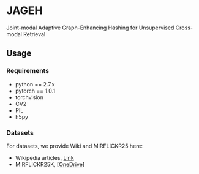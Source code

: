 # JAGEH
Joint-modal Adaptive Graph-Enhancing Hashing for Unsupervised Cross-modal Retrieval

## Usage
### Requirements
- python == 2.7.x
- pytorch == 1.0.1
- torchvision
- CV2
- PIL
- h5py

### Datasets
For datasets, we provide Wiki and MIRFLICKR25 here:
- Wikipedia articles, [Link](http://www.svcl.ucsd.edu/projects/crossmodal/)
- MIRFLICKR25K, [[OneDrive](https://pkueducn-my.sharepoint.com/:f:/g/personal/zszhong_pku_edu_cn/EpLD8yNN2lhIpBgQ7Kl8LKABzM68icvJJahchO7pYNPV1g?e=IYoeqn)]
